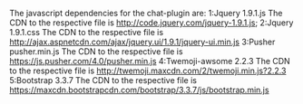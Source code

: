 The javascript dependencies for the chat-plugin are:
1:Jquery 1.9.1.js The CDN to the respective file is http://code.jquery.com/jquery-1.9.1.js;
2:Jquery 1.9.1.css The CDN to the respective file is http://ajax.aspnetcdn.com/ajax/jquery.ui/1.9.1/jquery-ui.min.js
3:Pusher pusher.min.js The CDN to the respective file is https://js.pusher.com/4.0/pusher.min.js
4:Twemoji-awsome 2.2.3 The CDN to the respective file is http://twemoji.maxcdn.com/2/twemoji.min.js?2.2.3
5:Bootstrap 3.3.7 The CDN to the respective file is https://maxcdn.bootstrapcdn.com/bootstrap/3.3.7/js/bootstrap.min.js
